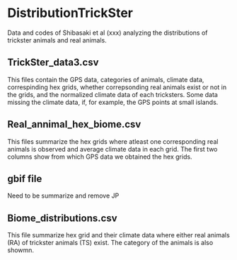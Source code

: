 # DistributionTrickSter
Data and codes of Shibasaki et al (xxx) analyzing the distributions of trickster animals and real animals.


## TrickSter_data3.csv
This files contain the GPS data, categories of animals, climate data, correspinding hex grids, 
whether correpsonding real animals exist or not in the grids, and the normalized climate data of each tricksters.
Some data missing the climate data, if, for example,  the GPS points at small islands.

## Real_annimal_hex_biome.csv
This files summarize the hex grids where atleast one corresponding real animals is observed and average climate data in each grid. 
The first two columns show from which GPS data we obtained the hex grids.

## gbif file
Need to be summarize and remove JP

## Biome_distributions.csv
This file summarize hex grid and their climate data where either real animals (RA) of trickster animals (TS) exist. The category of the animals is also showmn.
